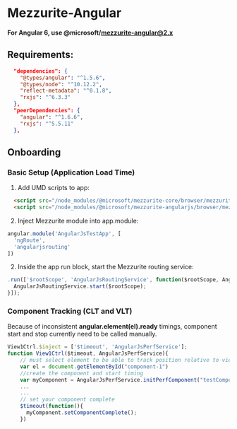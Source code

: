 # Mezzurite-Angular
**For Angular 6, use @microsoft/mezzurite-angular@2.x**
## Requirements:
```json
  "dependencies": {
    "@types/angular": "^1.5.6",
    "@types/node": "^10.12.2",
    "reflect-metadata": "^0.1.8",
    "rxjs": "^6.3.3"
  },
  "peerDependencies": {
    "angular": "^1.6.6",
    "rxjs": "^5.5.11"
  },
```

## Onboarding
### Basic Setup (Application Load Time)
1. Add UMD scripts to app:
```html
  <script src="/node_modules/@microsoft/mezzurite-core/browser/mezzurite.core.umd.js"></script>
  <script src="/node_modules/@microsoft/mezzurite-angularjs/browser/mezzurite.angularjs.umd.js"></script>
```
2. Inject Mezzurite module into app.module:
```javascript
angular.module('AngularJsTestApp', [
  'ngRoute',
  'angularjsrouting'
])
```
2. Inside the app run block, start the Mezzurite routing service:
```javascript
.run(['$rootScope', 'AngularJsRoutingService', function($rootScope, AngularJsRoutingService){
  AngularJsRoutingService.start($rootScope); 
}]);
```
### Component Tracking (CLT and VLT)
Because of inconsistent **angular.element(el).ready** timings, component start and stop currently need to be called manually.
```javascript
View1Ctrl.$inject = ['$timeout', 'AngularJsPerfService'];
function View1Ctrl($timeout, AngularJsPerfService){
    // must select element to be able to track position relative to viewport (for VLT)
    var el = document.getElementById("component-1")
    //create the component and start timing
    var myComponent = AngularJsPerfService.initPerfComponent("testComponent", el)
    ...
    ...
    // set your component complete
    $timeout(function(){
      myComponent.setComponentComplete();
    })
```